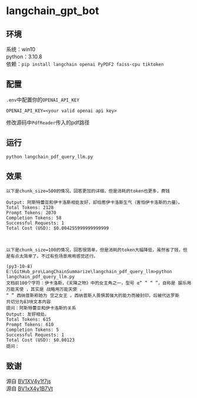# langchain_gpt_bot

## 环境
系统：win10  
python：3.10.8  
依赖：`pip install langchain openai PyPDF2 faiss-cpu tiktoken`  

## 配置
`.env`中配置你的`OPENAI_API_KEY`
```
OPENAI_API_KEY=<your valid openai api key>
```

修改源码中`PdfReader`传入的pdf路径  

## 运行
`python langchain_pdf_query_llm.py`  

## 效果
```
以下是chunk_size=500的情况，回答更加的详细，但是消耗的token也更多，费钱

Output: 阿斯特蕾亚和伊卡洛斯相处友好，却怕惹伊卡洛斯生气（害怕伊卡洛斯的力量）。
Total Tokens: 2128
Prompt Tokens: 2070
Completion Tokens: 58
Successful Requests: 1
Total Cost (USD): $0.004255999999999999



以下是chunk_size=100的情况，回答很简单，但是消耗的token大幅降低，虽然省了钱，但是有点太简单了。不过有些场景用用感觉还行。

(py3-10-8) E:\GitHub_pro\LangChainSummarize\langchain_pdf_query_llm>python langchain_pdf_query_llm.py
文档前100个字符：伊卡洛斯，《天降之物》中的女主角之一，型号 α“ ” “ ”，自称是 娱乐用万能天使 ，其实是 战略用万能天使 ，
“ ” 西纳普斯称她为 空之女王 。西纳普斯人畏惧其强大的能力而被封印，后被代达罗斯
共切分为83块文本内容
提问：阿斯特蕾亚和伊卡洛斯的关系
Output: 友好相处。
Total Tokens: 615
Prompt Tokens: 610
Completion Tokens: 5
Successful Requests: 1
Total Cost (USD): $0.00123
提问：
```

## 致谢
源自 [BV1XV4y1f7js](https://www.bilibili.com/video/BV1XV4y1f7js)  
源自 [BV1xX4y1B7Vt](https://www.bilibili.com/video/BV1xX4y1B7Vt)  